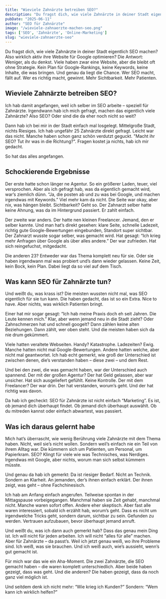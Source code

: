 ```yaml
---
title: "Wieviele Zahnärzte betreiben SEO?"
description: "Du fragst dich, wie viele Zahnärzte in deiner Stadt eigentlich SEO machen? Also wirklich aktiv ihre Website für Google optimieren? Die Antwort: Weniger, als du denkst. Viele haben zwar eine Website, aber die bleibt oft ohne Strategie. Kein Plan für Google-Rankings, keine Keywords, keine Inhalte, die was bringen. Und genau da liegt die Chance. Wer SEO macht, fällt auf. Wer es richtig macht, gewinnt. Mehr Sichtbarkeit. Mehr Patienten. Ganz einfach."
pubDate: "2025-06-11"
author: "SEO für Zahnärzte"
image: "/wieviele-zahnaerzte-machen-seo.png"
tags: ['SEO', 'Zahnärzte', 'Online-Marketing']
slug: "wieviele-zahnaerzte-seo"
---
```


Du fragst dich, wie viele Zahnärzte in deiner Stadt eigentlich SEO machen? Also wirklich aktiv ihre Website für Google optimieren? Die Antwort: Weniger, als du denkst. Viele haben zwar eine Website, aber die bleibt oft ohne Strategie. Kein Plan für Google-Rankings, keine Keywords, keine Inhalte, die was bringen. Und genau da liegt die Chance. Wer SEO macht, fällt auf. Wer es richtig macht, gewinnt. Mehr Sichtbarkeit. Mehr Patienten.

## Wieviele Zahnärzte betreiben SEO?

Ich hab damit angefangen, weil ich selber im SEO arbeite – speziell für Zahnärzte. Irgendwann hab ich mich gefragt, machen das eigentlich viele Zahnärzte? Also SEO? Oder sind die da eher noch nicht so weit?

Dann hab ich bei mir in der Stadt einfach mal losgelegt. Mittelgroße Stadt, nichts Riesiges. Ich hab ungefähr 25 Zahnärzte direkt gefragt. Leicht war das nicht. Manche haben schon ganz schön verdutzt geguckt. "Macht ihr SEO? Tut ihr was in die Richtung?". Fragen kostet ja nichts, hab ich mir gedacht.

So hat das alles angefangen. 

## Schockierende Ergebnisse

Der erste hatte schon länger ne Agentur. So ein größerer Laden, teuer, viel versprochen. Aber als ich gefragt hab, was da eigentlich gemacht wird, war’s ziemlich dünn. “Ja, die posten ab und zu was bei Google, und machen irgendwas mit Keywords.” Viel mehr kam da nicht. Die Seite war okay, aber nix, was hängen bleibt. Sichtbarkeit? Geht so. Der Zahnarzt selber hatte keine Ahnung, was da im Hintergrund passiert. Er zahlt einfach.

Der zweite war anders. Der hatte nen kleinen Freelancer. Jemand, den er selber kannte. Und man hat’s direkt gesehen: klare Seite, schnelle Ladezeit, richtig gute Google-Bewertungen eingebunden, Standort super sichtbar. Der Zahnarzt wusste sogar selber, was gemacht wird. Hat gesagt: “Ich krieg mehr Anfragen über Google als über alles andere.” Der war zufrieden. Hat sich reingefuchst, mitgedacht.

Die anderen 23? Entweder war das Thema komplett neu für sie. Oder sie haben irgendwann mal was probiert und’s dann wieder gelassen. Keine Zeit, kein Bock, kein Plan. Dabei liegt da so viel auf dem Tisch.

## Was kann SEO für Zahnärzte tun?

Und weißt du, was krass ist? Die meisten wussten nicht mal, was SEO eigentlich für sie tun kann. Die haben gedacht, das ist so ein Extra. Nice to have. Aber nichts, was wirklich Patienten bringt.

Einer hat mir sogar gesagt: “Ich hab meine Praxis doch eh seit Jahren. Die Leute kennen mich.” Klar, aber wenn jemand neu in die Stadt zieht? Oder Zahnschmerzen hat und schnell googelt? Dann zählen keine alten Beziehungen. Dann zählt, wer oben steht. Und die meisten haben sich da nie drum gekümmert.

Viele hatten veraltete Webseiten. Handy? Katastrophe. Ladezeiten? Ewig. Manche hatten nicht mal Google-Bewertungen. Andere hatten welche, aber nicht mal geantwortet. Ich hab echt gemerkt, wie groß der Unterschied ist zwischen denen, die’s verstanden haben – diese zwei – und dem Rest.

Und bei den zwei, die was gemacht haben, war der Unterschied auch spannend. Der mit der großen Agentur? Der hat Geld gelassen, aber war unsicher. Hat sich ausgeliefert gefühlt. Keine Kontrolle. Der mit dem Freelancer? Der war drin. Der hat verstanden, worum’s geht. Und der hat richtig was davon.

Da hab ich gecheckt: SEO für Zahnärzte ist nicht einfach “Marketing”. Es ist, ob jemand dich überhaupt findet. Ob jemand dich überhaupt auswählt. Ob du mitreden kannst oder einfach abwartest, was passiert.

## Was ich daraus gelernt habe

Mich hat’s überrascht, wie wenig Berührung viele Zahnärzte mit dem Thema haben. Nicht, weil sie’s nicht wollen. Sondern weil’s einfach nie ein Teil von ihrem Alltag war. Die kümmern sich um Patienten, um Personal, um Papierkram. SEO? Klingt für viele wie was Technisches, was Nerdiges. Irgendwas mit Google, aber nichts, worum man sich selbst kümmern müsste.

Und genau da hab ich gemerkt: Da ist riesiger Bedarf. Nicht an Technik. Sondern an Klarheit. An jemanden, der’s ihnen einfach erklärt. Der ihnen zeigt, was geht – ohne Fachchinesisch.

Ich hab am Anfang einfach angerufen. Teilweise spontan in der Mittagspause vorbeigegangen. Manchmal haben sie Zeit gehabt, manchmal nicht. Manche waren sofort offen. Andere eher skeptisch. Aber fast alle waren interessiert, sobald ich erzählt hab, worum’s geht. Dass es nicht um irgendwelche Tricks geht, sondern darum, sichtbar zu sein. Gefunden zu werden. Vertrauen aufzubauen, bevor überhaupt jemand anruft.

Und weißt du, was ich dann auch gemerkt hab? Dass das genau mein Ding ist. Ich will nicht für jeden arbeiten. Ich will nicht “alles für alle” machen. Aber für Zahnärzte – da passt’s. Weil ich jetzt genau weiß, wo ihre Probleme sind. Ich weiß, was sie brauchen. Und ich weiß auch, wie’s aussieht, wenn’s gut gemacht ist.

Für mich war das wie ein Aha-Moment. Die zwei Zahnärzte, die SEO gemacht haben – die waren komplett unterschiedlich. Aber beide haben gezeigt, dass was geht. Und die anderen? Die haben gezeigt, dass da noch ganz viel möglich ist.

Und seitdem denk ich nicht mehr: “Wie krieg ich Kunden?” Sondern: “Wem kann ich wirklich helfen?”